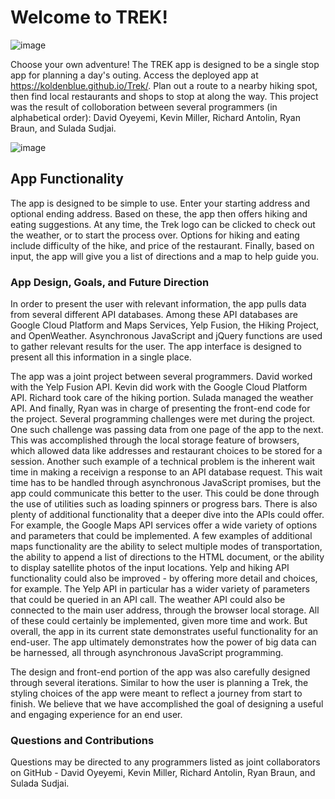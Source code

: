 # Welcome to TREK!

![image](https://img.shields.io/badge/license-MIT%20License-green)

Choose your own adventure! The TREK app is designed to be a single stop app for planning a day's outing. Access the deployed app at https://koldenblue.github.io/Trek/. Plan out a route to a nearby hiking spot, then find local restaurants and shops to stop at along the way. This project was the result of colloboration between several programmers (in alphabetical order): David Oyeyemi, Kevin Miller, Richard Antolin, Ryan Braun, and Sulada Sudjai.

![image](https://user-images.githubusercontent.com/64618290/89943408-019efb00-dbd3-11ea-89dc-e987c4a44b6d.png)

## App Functionality


The app is designed to be simple to use. Enter your starting address and optional ending address. Based on these, the app then offers hiking and eating suggestions. At any time, the Trek logo can be clicked to check out the weather, or to start the process over. Options for hiking and eating include difficulty of the hike, and price of the restaurant. Finally, based on input, the app will give you a list of directions and a map to help guide you.


### App Design, Goals, and Future Direction

In order to present the user with relevant information, the app pulls data from several different API databases. Among these API databases are Google Cloud Platform and Maps Services, Yelp Fusion, the Hiking Project, and OpenWeather. Asynchronous JavaScript and jQuery functions are used to gather relevant results for the user. The app interface is designed to present all this information in a single place.

The app was a joint project between several programmers. David worked with the Yelp Fusion API. Kevin did work with the Google Cloud Platform API. Richard took care of the hiking portion. Sulada managed the weather API. And finally, Ryan was in charge of presenting the front-end code for the project. Several programming challenges were met during the project. One such challenge was passing data from one page of the app to the next. This was accomplished through the local storage feature of browsers, which allowed data like addresses and restaurant choices to be stored for a session. Another such example of a technical problem is the inherent wait time in making a receivign a response to an API database request. This wait time has to be handled through asynchronous JavaScript promises, but the app could communicate this better to the user. This could be done through the use of utilities such as loading spinners or progress bars. There is also plenty of additional functionality that a deeper dive into the APIs could offer. For example, the Google Maps API services offer a wide variety of options and parameters that could be implemented. A few examples of additional maps functionality are the ability to select multiple modes of transportation, the ability to append a list of directions to the HTML document, or the ability to display satellite photos of the input locations. Yelp and hiking API functionality could also be improved - by offering more detail and choices, for example. The Yelp API in particular has a wider variety of parameters that could be queried in an API call. The weather API could also be connected to the main user address, through the browser local storage. All of these could certainly be implemented, given more time and work. But overall, the app in its current state demonstrates useful functionality for an end-user. The app ultimately demonstrates how the power of big data can be harnessed, all through asynchronous JavaScript programming.

The design and front-end portion of the app was also carefully designed through several iterations. Similar to how the user is planning a Trek, the styling choices of the app were meant to reflect a journey from start to finish. We believe that we have accomplished the goal of designing a useful and engaging experience for an end user.

### Questions and Contributions

Questions may be directed to any programmers listed as joint collaborators on GitHub -  David Oyeyemi, Kevin Miller, Richard Antolin, Ryan Braun, and Sulada Sudjai.
